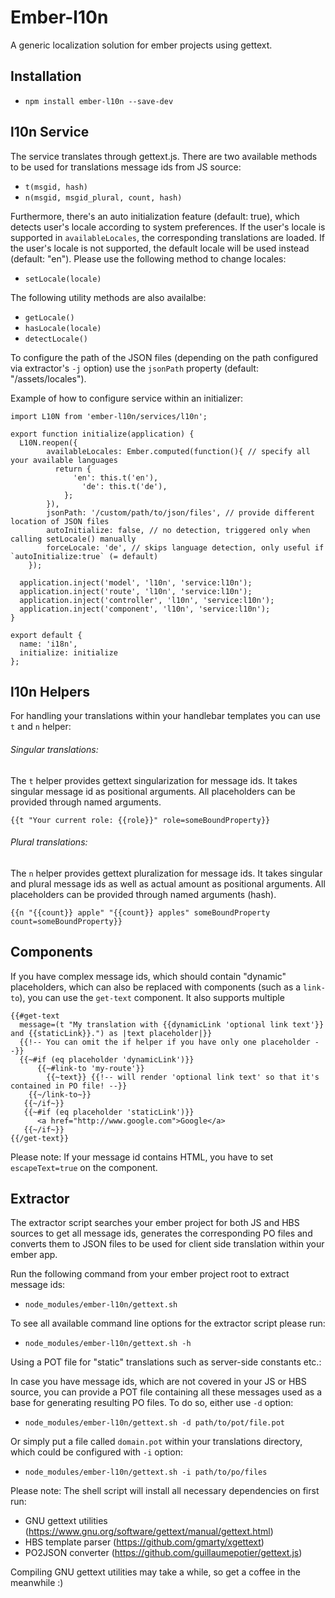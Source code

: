 
# Ember-l10n

A generic localization solution for ember projects using gettext.

## Installation

* `npm install ember-l10n --save-dev`

## l10n Service

The  service translates through gettext.js. There are two available methods to be used for translations message ids from JS source:

* `t(msgid, hash)`
* `n(msgid, msgid_plural, count, hash)`

Furthermore, there's an auto initialization feature (default: true), which detects user's locale according to system preferences. If the user's locale is supported in `availableLocales`, the corresponding translations are loaded. If the user's locale is not supported, the default locale will be used instead (default: "en"). Please use the following method to change locales:

* `setLocale(locale)` 

The following utility methods are also availalbe:

* `getLocale()`
* `hasLocale(locale)`
* `detectLocale()`

To configure the path of the JSON files (depending on the path configured via extractor's `-j` option) use the `jsonPath` property (default: "/assets/locales").

Example of how to configure service within an initializer:

```
import L10N from 'ember-l10n/services/l10n';

export function initialize(application) {
  L10N.reopen({
        availableLocales: Ember.computed(function(){ // specify all your available languages
          return {
              'en': this.t('en'),
                'de': this.t('de'),
            };
        }),
        jsonPath: '/custom/path/to/json/files', // provide different location of JSON files
        autoInitialize: false, // no detection, triggered only when calling setLocale() manually
        forceLocale: 'de', // skips language detection, only useful if `autoInitialize:true` (= default)
    });

  application.inject('model', 'l10n', 'service:l10n');
  application.inject('route', 'l10n', 'service:l10n');
  application.inject('controller', 'l10n', 'service:l10n');
  application.inject('component', 'l10n', 'service:l10n');
}

export default {
  name: 'i18n',
  initialize: initialize
};
```


## l10n Helpers

For handling your translations within your handlebar templates you can use `t` and `n` helper:

###### Singular translations:

The `t` helper provides gettext singularization for message ids. It takes singular message id as positional arguments. All
placeholders can be provided through named arguments.

```
{{t "Your current role: {{role}}" role=someBoundProperty}}
```

###### Plural translations:

The `n` helper provides gettext pluralization for message ids. It takes singular and plural message ids as well as actual amount as positional arguments. All placeholders can be provided through named arguments (hash).

```
{{n "{{count}} apple" "{{count}} apples" someBoundProperty count=someBoundProperty}}
```


## Components

If you have complex message ids, which should contain "dynamic" placeholders, which can also be replaced with components (such as a `link-to`), you can use the `get-text` component. It also supports multiple 

```
{{#get-text 
  message=(t "My translation with {{dynamicLink 'optional link text'}} and {{staticLink}}.") as |text placeholder|}}
  {{!-- You can omit the if helper if you have only one placeholder --}}
  {{~#if (eq placeholder 'dynamicLink')}}
      {{~#link-to 'my-route'}}
        {{~text}} {{!-- will render 'optional link text' so that it's contained in PO file! --}}
    {{~/link-to~}}
   {{~/if~}}
   {{~#if (eq placeholder 'staticLink')}}
      <a href="http://www.google.com">Google</a>
   {{~/if~}}
{{/get-text}}
```

Please note: If your message id contains HTML, you have to set `escapeText=true` on the component.

## Extractor

The extractor script searches your ember project for both JS and HBS sources to get all message ids, generates the corresponding PO files and converts them to JSON files to be used for client side translation within your ember app.

Run the following command from your ember project root to extract message ids:

* `node_modules/ember-l10n/gettext.sh`

To see all available command line options for the extractor script please run:

* `node_modules/ember-l10n/gettext.sh -h`

Using a POT file for "static" translations such as server-side constants etc.:

In case you have message ids, which are not covered in your JS or HBS source, you can provide a POT file containing all these messages used as a base for generating resulting PO files. To do so, either use `-d` option:

* `node_modules/ember-l10n/gettext.sh -d path/to/pot/file.pot`

Or simply put a file called `domain.pot` within your translations directory, which could be configured with `-i` option:

* `node_modules/ember-l10n/gettext.sh -i path/to/po/files`

Please note: The shell script will install all necessary dependencies on first run:

* GNU gettext utilities (https://www.gnu.org/software/gettext/manual/gettext.html)
* HBS template parser (https://github.com/gmarty/xgettext)
* PO2JSON converter (https://github.com/guillaumepotier/gettext.js)

Compiling GNU gettext utilities may take a while, so get a coffee in the meanwhile :)
